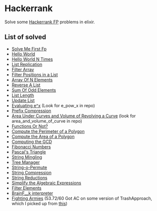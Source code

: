 # Hackerrank

Solve some [Hackerrank FP](https://www.hackerrank.com/domains/fp) problems in elixir.

## List of solved

* [Solve Me First Fp](https://www.hackerrank.com/challenges/fp-solve-me-first/problem)
* [Hello World](https://www.hackerrank.com/challenges/fp-hello-world/problem)
* [Hello World N Times](https://www.hackerrank.com/challenges/fp-hello-world-n-times/problem)
* [List Replication](https://www.hackerrank.com/challenges/fp-list-replication/problem)
* [Filter Array](https://www.hackerrank.com/challenges/fp-filter-array/problem)
* [Filter Positions in a List](https://www.hackerrank.com/challenges/fp-filter-positions-in-a-list/problem)
* [Array Of N Elements](https://www.hackerrank.com/challenges/fp-array-of-n-elements/problem)
* [Reverse A List](https://www.hackerrank.com/challenges/fp-reverse-a-list/problem)
* [Sum Of Odd Elements](https://www.hackerrank.com/challenges/fp-sum-of-odd-elements/problem)
* [List Length](https://www.hackerrank.com/challenges/fp-list-length/problem)
* [Update List](https://www.hackerrank.com/challenges/fp-update-list/problem)
* [Evaluating e^x](https://www.hackerrank.com/challenges/eval-ex/problem) (Look for e_pow_x in repo)
* [Prefix Compression](https://www.hackerrank.com/challenges/prefix-compression/problem)
* [Area Under Curves and Volume of Revolving a Curve](https://www.hackerrank.com/challenges/area-under-curves-and-volume-of-revolving-a-curv/problem) (look for area_and_volume_of_curve in repo)
* [Functions Or Not?](https://www.hackerrank.com/challenges/functions-or-not/problem)
* [Compute the Perimeter of a Polygon](https://www.hackerrank.com/challenges/lambda-march-compute-the-perimeter-of-a-polygon/problem)
* [Compute the Area of a Polygon](https://www.hackerrank.com/challenges/lambda-march-compute-the-area-of-a-polygon/problem)
* [Computing the GCD](https://www.hackerrank.com/challenges/functional-programming-warmups-in-recursion---gcd/problem)
* [Fibonacci Numbers](https://www.hackerrank.com/challenges/functional-programming-warmups-in-recursion---fibonacci-numbers/problem)
* [Pascal's Triangle](https://www.hackerrank.com/challenges/pascals-triangle/problem)
* [String Mingling](https://www.hackerrank.com/challenges/string-mingling/problem)
* [Tree Manager](https://www.hackerrank.com/challenges/tree-manager/problem)
* [String-o-Permute](https://www.hackerrank.com/challenges/string-o-permute/problem)
* [String Compression](https://www.hackerrank.com/challenges/string-compression/problem)
* [String Reductions](https://www.hackerrank.com/challenges/string-reductions/problem)
* [Simplify the Algebraic Expressions](https://www.hackerrank.com/challenges/simplify-the-algebraic-expressions/problem)
* [Filter Elements](https://www.hackerrank.com/challenges/filter-elements/problem)
* [BrainF__k interpreter](https://www.hackerrank.com/challenges/brainf-k-interpreter-fp/problem)
* [Fighting Armies](https://www.hackerrank.com/challenges/fighting-armies/problem) (53.72/60 Got AC on some version of TrashApproach, which I picked up from [this](https://github.com/maggisk/hackerrank/blob/master/fighting-armies.exs))

